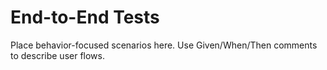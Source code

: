 # End-to-End Tests

Place behavior-focused scenarios here. Use Given/When/Then comments to describe user flows.
